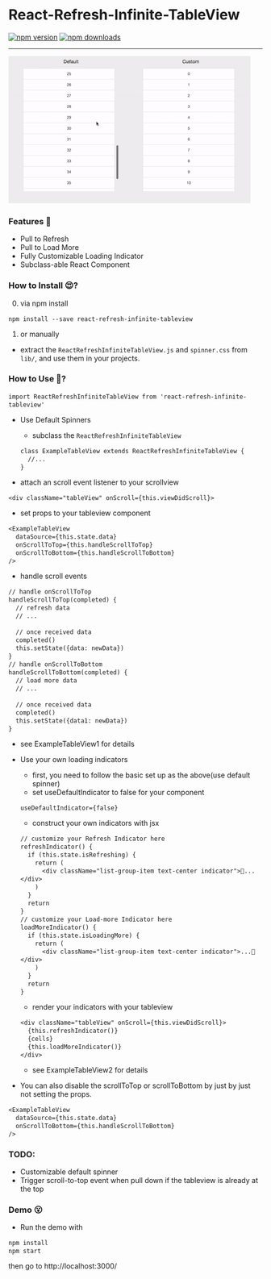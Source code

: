 # React-Refresh-Infinite-TableView

[![npm version](https://img.shields.io/npm/v/react-refresh-infinite-tableview.svg?style=flat-square)](https://www.npmjs.com/package/react-refresh-infinite-tableview)
[![npm downloads](https://img.shields.io/npm/dm/react-refresh-infinite-tableview.svg?style=flat-square)](https://www.npmjs.com/package/react-refresh-infinite-tableview)
___

![demo](demo.gif)

### Features 👀

- Pull to Refresh
- Pull to Load More
- Fully Customizable Loading Indicator
- Subclass-able React Component

### How to Install 😍?

0. via npm install
```
npm install --save react-refresh-infinite-tableview
```
1. or manually
  - extract the ```ReactRefreshInfiniteTableView.js``` and ```spinner.css``` from ```lib/```, and use them in your projects.

### How to Use 🤔?

```
import ReactRefreshInfiniteTableView from 'react-refresh-infinite-tableview'
```

- Use Default Spinners

  - subclass the ```ReactRefreshInfiniteTableView```
  ```
  class ExampleTableView extends ReactRefreshInfiniteTableView {
    //...
  }
  ```

 - attach an scroll event listener to your scrollview
 ```
 <div className="tableView" onScroll={this.viewDidScroll}>
 ```
 - set props to your tableview component
 ```
 <ExampleTableView
   dataSource={this.state.data}
   onScrollToTop={this.handleScrollToTop}
   onScrollToBottom={this.handleScrollToBottom}
 />
 ```
 - handle scroll events
 ```
 // handle onScrollToTop
 handleScrollToTop(completed) {
   // refresh data
   // ...

   // once received data
   completed()
   this.setState({data: newData})
 }
 // handle onScrollToBottom
 handleScrollToBottom(completed) {
   // load more data
   // ...

   // once received data
   completed()
   this.setState({data1: newData})
 }
 ```
 - see ExampleTableView1 for details

- Use your own loading indicators
  - first, you need to follow the basic set up as the above(use default spinner)
  - set useDefaultIndicator to false for your component
  ```
  useDefaultIndicator={false}
  ```
  - construct your own indicators with jsx
  ```
  // customize your Refresh Indicator here
  refreshIndicator() {
    if (this.state.isRefreshing) {
      return (
        <div className="list-group-item text-center indicator">🏃...</div>
      )
    }
    return
  }
  // customize your Load-more Indicator here
  loadMoreIndicator() {
    if (this.state.isLoadingMore) {
      return (
        <div className="list-group-item text-center indicator">...🏃</div>
      )
    }
    return
  }
  ```
  - render your indicators with your tableview
  ```
  <div className="tableView" onScroll={this.viewDidScroll}>
    {this.refreshIndicator()}
    {cells}
    {this.loadMoreIndicator()}
  </div>
  ```
  - see ExampleTableView2 for details

- You can also disable the scrollToTop or scrollToBottom by just by just not setting the props.
```
<ExampleTableView
  dataSource={this.state.data}
  onScrollToBottom={this.handleScrollToBottom}
/>
```

### TODO:

- Customizable default spinner
- Trigger scroll-to-top event when pull down if the tableview is already at the top

### Demo 😮

- Run the demo with
```
npm install
npm start
```
then go to http://localhost:3000/
